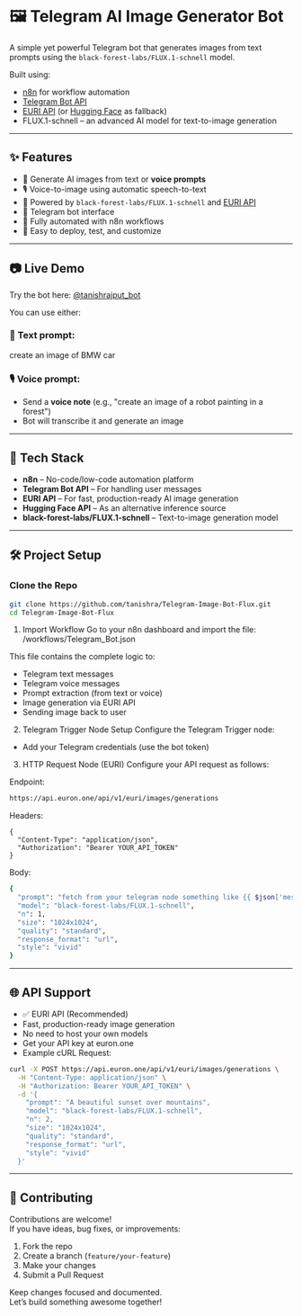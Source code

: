# 🖼️ Telegram AI Image Generator Bot

A simple yet powerful Telegram bot that generates images from text prompts using the `black-forest-labs/FLUX.1-schnell` model.

Built using:
- [n8n](https://n8n.io) for workflow automation
- [Telegram Bot API](https://core.telegram.org/bots)
- [EURI API](https://euron.one) (or [Hugging Face](https://huggingface.co) as fallback)
- FLUX.1-schnell – an advanced AI model for text-to-image generation

---

## ✨ Features

- 📸 Generate AI images from text or **voice prompts**
- 🎙️ Voice-to-image using automatic speech-to-text
- 🧠 Powered by `black-forest-labs/FLUX.1-schnell` and [EURI API](https://euron.one)
- 🤖 Telegram bot interface
- 🔄 Fully automated with n8n workflows
- 🧪 Easy to deploy, test, and customize

---

## 📷 Live Demo

Try the bot here: [@tanishrajput_bot](https://t.me/tanishrajput_bot)

You can use either:

### 📄 Text prompt:
create an image of BMW car

### 🎙️ Voice prompt:
- Send a **voice note** (e.g., "create an image of a robot painting in a forest")
- Bot will transcribe it and generate an image

---

## 🧰 Tech Stack

- **n8n** – No-code/low-code automation platform
- **Telegram Bot API** – For handling user messages
- **EURI API** – For fast, production-ready AI image generation
- **Hugging Face API** – As an alternative inference source
- **black-forest-labs/FLUX.1-schnell** – Text-to-image generation model

---

## 🛠️ Project Setup

### Clone the Repo

```bash
git clone https://github.com/tanishra/Telegram-Image-Bot-Flux.git
cd Telegram-Image-Bot-Flux
```

1. Import Workflow
Go to your n8n dashboard and import the file:
/workflows/Telegram_Bot.json

This file contains the complete logic to:
- Telegram text messages
- Telegram voice messages
- Prompt extraction (from text or voice)
- Image generation via EURI API
- Sending image back to user

2. Telegram Trigger Node Setup
Configure the Telegram Trigger node:
- Add your Telegram credentials (use the bot token)

3. HTTP Request Node (EURI)
Configure your API request as follows:

Endpoint:
```bash
https://api.euron.one/api/v1/euri/images/generations
```

Headers:
```http
{
  "Content-Type": "application/json",
  "Authorization": "Bearer YOUR_API_TOKEN"
}
````

Body:
```bash
{
  "prompt": "fetch from your telegram node something like {{ $json['message']['text']}}",
  "model": "black-forest-labs/FLUX.1-schnell",
  "n": 1,
  "size": "1024x1024",
  "quality": "standard",
  "response_format": "url",
  "style": "vivid"
}
```

---

## 🌐 API Support
- ✅ EURI API (Recommended)
- Fast, production-ready image generation
- No need to host your own models
- Get your API key at euron.one
- Example cURL Request:

```bash
curl -X POST https://api.euron.one/api/v1/euri/images/generations \
  -H "Content-Type: application/json" \
  -H "Authorization: Bearer YOUR_API_TOKEN" \
  -d '{
    "prompt": "A beautiful sunset over mountains",
    "model": "black-forest-labs/FLUX.1-schnell",
    "n": 2,
    "size": "1024x1024",
    "quality": "standard",
    "response_format": "url",
    "style": "vivid"
  }'
```

--- 


## 🔧 Contributing

Contributions are welcome!  
If you have ideas, bug fixes, or improvements:

1. Fork the repo  
2. Create a branch (`feature/your-feature`)  
3. Make your changes  
4. Submit a Pull Request

Keep changes focused and documented.  
Let’s build something awesome together!
